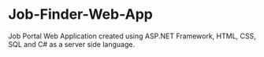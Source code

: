 # Job-Finder-Web-App
Job Portal Web Application created using ASP.NET Framework, HTML, CSS, SQL and C# as a server side language. 

